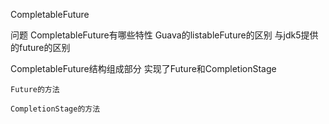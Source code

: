  CompletableFuture

 问题
   CompletableFuture有哪些特性
   Guava的listableFuture的区别
   与jdk5提供的future的区别

CompletableFuture结构组成部分
    实现了Future和CompletionStage


    Future的方法

    CompletionStage的方法
